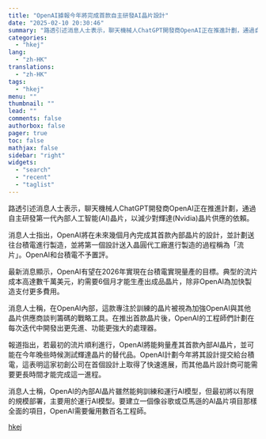```yaml
---
title: "OpenAI據報今年將完成首款自主研發AI晶片設計"
date: "2025-02-10 20:30:46"
summary: "路透引述消息人士表示，聊天機械人ChatGPT開發商OpenAI正在推進計劃，通過自主研發第一代內部..."
categories:
  - "hkej"
lang:
  - "zh-HK"
translations:
  - "zh-HK"
tags:
  - "hkej"
menu: ""
thumbnail: ""
lead: ""
comments: false
authorbox: false
pager: true
toc: false
mathjax: false
sidebar: "right"
widgets:
  - "search"
  - "recent"
  - "taglist"
---
```


路透引述消息人士表示，聊天機械人ChatGPT開發商OpenAI正在推進計劃，通過自主研發第一代內部人工智能(AI)晶片，以減少對輝達(Nvidia)晶片供應的依賴。

消息人士指出，OpenAI將在未來幾個月內完成其首款內部晶片的設計，並計劃送往台積電進行製造，並將第一個設計送入晶圓代工廠進行製造的過程稱為「流片」。OpenAI和台積電不予置評。

最新消息顯示，OpenAI有望在2026年實現在台積電實現量產的目標。典型的流片成本高達數千萬美元，約需要6個月才能生產出成品晶片，除非OpenAI為加快製造支付更多費用。

消息人士稱，在OpenAI內部，這款專注於訓練的晶片被視為加強OpenAI與其他晶片供應商談判籌碼的戰略工具。在推出首款晶片後，OpenAI的工程師們計劃在每次迭代中開發出更先進、功能更強大的處理器。

報道指出，若最初的流片順利進行，OpenAI將能夠量產其首款內部AI晶片，並可能在今年晚些時候測試輝達晶片的替代品。OpenAI計劃今年將其設計提交給台積電，這表明這家初創公司在首個設計上取得了快速進展，而其他晶片設計商可能需要更長時間才能完成這一進程。

消息人士稱，OpenAI的內部AI晶片雖然能夠訓練和運行AI模型，但最初將以有限的規模部署，主要用於運行AI模型。要建立一個像谷歌或亞馬遜的AI晶片項目那樣全面的項目，OpenAI需要僱用數百名工程師。

[hkej](https://www2.hkej.com/instantnews/international/article/3996720/OpenAI%E6%93%9A%E5%A0%B1%E4%BB%8A%E5%B9%B4%E5%B0%87%E5%AE%8C%E6%88%90%E9%A6%96%E6%AC%BE%E8%87%AA%E4%B8%BB%E7%A0%94%E7%99%BCAI%E6%99%B6%E7%89%87%E8%A8%AD%E8%A8%88+)
